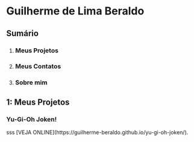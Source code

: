 <h1> Guilherme de Lima Beraldo </h1>
<h2>Sumário</h2>
<ol>
  <li><h3>Meus Projetos</h3></li>
  <li><h3>Meus Contatos</h3></li>
  <li><h3>Sobre mim</h3></li>
</ol>

<h2>1: Meus Projetos</h2>
<h3>Yu-Gi-Oh Joken!</h3>
sss [VEJA ONLINE](https://guilherme-beraldo.github.io/yu-gi-oh-joken/).
